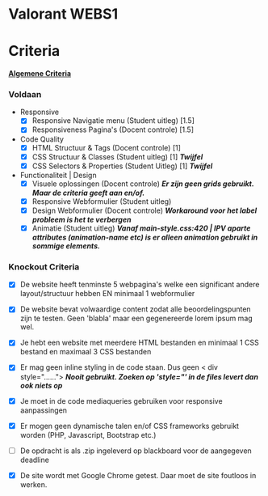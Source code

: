 
# Valorant WEBS1

# Criteria
**[Algemene Criteria](https://docs.google.com/spreadsheets/d/e/2PACX-1vQCqdVHo8z8lBxfYn5C067lJcex97CyNOlBzU7jngfFC1KdIPaN10csXVt8Q5kZKlBy60C0zf48auSN/pubhtml)**

### Voldaan
- Responsive
  - [x] Responsive Navigatie menu (Student uitleg) [1.5]
  - [x] Responsiveness Pagina's (Docent controle) [1.5]
 - Code Quality
	 - [x] HTML Structuur & Tags (Docent controle) [1]
	 - [x] CSS Structuur & Classes (Student uitleg) [1] ***Twijfel***
	 - [x] CSS Selectors & Properties (Student Uitleg) [1] ***Twijfel***
- Functionaliteit | Design
	- [x] Visuele oplossingen (Docent controle) ***Er zijn geen grids gebruikt. Maar de criteria geeft aan en/of.***
	- [x] Responsive Webformulier (Student uitleg)
	- [x] Design Webformulier (Docent controle) ***Workaround voor het label probleem is het te verbergen***
	- [x] Animatie (Student uitleg) ***Vanaf main-style.css:420 | IPV aparte attributes (animation-name etc) is er alleen animation gebruikt in sommige elements.***

### Knockout Criteria
- [x] De website heeft tenminste 5 webpagina's welke een significant andere layout/structuur hebben EN minimaal 1 webformulier

- [x] De website bevat volwaardige content zodat alle beoordelingspunten zijn te testen. Geen 'blabla' maar een gegenereerde lorem ipsum mag wel. 

- [x] Je hebt een website met meerdere HTML bestanden en minimaal 1 CSS bestand en maximaal 3 CSS bestanden

- [x] Er mag geen inline styling in de code staan. Dus geen < div style="......"> ***Nooit gebruikt. Zoeken op 'style="' in de files levert dan ook niets op***

- [x] Je moet in de code mediaqueries gebruiken voor responsive aanpassingen

- [x] Er mogen geen dynamische talen en/of CSS frameworks gebruikt worden (PHP, Javascript, Bootstrap etc.)

- [ ] De opdracht is als .zip ingeleverd op blackboard voor de aangegeven deadline

- [x] De site wordt met Google Chrome getest. Daar moet de site foutloos in werken.
